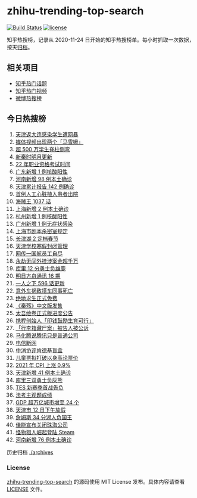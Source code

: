 # zhihu-trending-top-search

[![Build Status](https://github.com/justjavac/zhihu-trending-top-search/workflows/ci/badge.svg?branch=main)](https://github.com/justjavac/zhihu-trending-top-search/actions)
[![license](https://img.shields.io/github/license/justjavac/zhihu-trending-top-search)](https://github.com/justjavac/zhihu-trending-top-search/blob/main/LICENSE)

知乎热搜榜，记录从 2020-11-24 日开始的知乎热搜榜单。每小时抓取一次数据，按天[归档](./archives)。

## 相关项目

- [知乎热门话题](https://github.com/justjavac/zhihu-trending-hot-questions)
- [知乎热门视频](https://github.com/justjavac/zhihu-trending-hot-video)
- [微博热搜榜](https://github.com/justjavac/weibo-trending-hot-search)

## 今日热搜榜

<!-- BEGIN -->
<!-- 最后更新时间 Fri Jan 14 2022 20:15:37 GMT+0800 (China Standard Time) -->

1. [天津返大连感染学生遭网暴](https://www.zhihu.com/search?q=感染学生被网暴)
1. [媒体视频出现两个「马雪娥」](https://www.zhihu.com/search?q=马雪娥)
1. [超 500 万学生脊柱侧弯](https://www.zhihu.com/search?q=脊柱侧弯)
1. [新秦时明月更新](https://www.zhihu.com/search?q=新秦时明月)
1. [22 年职业资格考试时间](https://www.zhihu.com/search?q=职业资格考试时间)
1. [广东新增 1 例核酸阳性](https://www.zhihu.com/search?q=广东疫情)
1. [河南新增 98 例本土确诊](https://www.zhihu.com/search?q=河南疫情)
1. [天津累计报告 142 例确诊](https://www.zhihu.com/search?q=天津疫情)
1. [首例人工心脏植入患者出院](https://www.zhihu.com/search?q=人工心脏)
1. [海贼王 1037 话](https://www.zhihu.com/search?q=海贼王)
1. [上海新增 2 例本土确诊](https://www.zhihu.com/search?q=上海疫情)
1. [杭州新增 1 例核酸阳性](https://www.zhihu.com/search?q=杭州疫情)
1. [广州新增 1 例无症状感染](https://www.zhihu.com/search?q=广州疫情)
1. [上海市剧本杀密室规定](https://www.zhihu.com/search?q=剧本杀)
1. [长津湖 2 定档春节](https://www.zhihu.com/search?q=水门桥)
1. [天津学校寒假封闭管理](https://www.zhihu.com/search?q=天津寒假)
1. [网传一国航员工自尽](https://www.zhihu.com/search?q=国航员工自尽)
1. [永劫无间外挂涉案金超千万](https://www.zhihu.com/search?q=永劫无间)
1. [库里 12 分勇士负雄鹿](https://www.zhihu.com/search?q=勇士)
1. [明日方舟通讯 16 期](https://www.zhihu.com/search?q=明日方舟)
1. [一人之下 596 话更新](https://www.zhihu.com/search?q=一人之下)
1. [意外车祸致搭车同事死亡](https://www.zhihu.com/search?q=搭车死亡)
1. [绝地求生正式免费](https://www.zhihu.com/search?q=绝地求生)
1. [《秦殇》中文版发售](https://www.zhihu.com/search?q=秦殇)
1. [太吾绘卷正式版进度公告](https://www.zhihu.com/search?q=太吾绘卷)
1. [携程创始人「印钱鼓励生育可行」](https://www.zhihu.com/search?q=携程创始人)
1. [「行李箱藏尸案」被告人被公诉](https://www.zhihu.com/search?q=行李箱藏尸案)
1. [马化腾说腾讯只是普通公司](https://www.zhihu.com/search?q=马化腾)
1. [电信断网](https://www.zhihu.com/search?q=电信断网)
1. [中消协评肯德基盲盒](https://www.zhihu.com/search?q=肯德基盲盒)
1. [儿童票拟打破以身高论票价](https://www.zhihu.com/search?q=儿童票)
1. [2021 年 CPI 上涨 0.9%](https://www.zhihu.com/search?q=2021cpi)
1. [天津新增 41 例本土确诊](https://www.zhihu.com/search?q=天津疫情)
1. [库里三双勇士负灰熊](https://www.zhihu.com/search?q=勇士)
1. [TES 新赛季首战告负](https://www.zhihu.com/search?q=tes)
1. [法考主观题成绩](https://www.zhihu.com/search?q=法考主观题)
1. [GDP 超万亿城市增至 24 个](https://www.zhihu.com/search?q=GDP超万亿城市)
1. [天津市 12 日下午放假](https://www.zhihu.com/search?q=天津放假)
1. [詹姆斯 34 分湖人负国王](https://www.zhihu.com/search?q=湖人)
1. [佳能宣布关闭珠海公司](https://www.zhihu.com/search?q=佳能)
1. [怪物猎人崛起登陆 Steam](https://www.zhihu.com/search?q=怪物猎人崛起)
1. [河南新增 76 例本土确诊](https://www.zhihu.com/search?q=河南疫情)

<!-- END -->

历史归档 [./archives](./archives)

### License

[zhihu-trending-top-search](https://github.com/justjavac/zhihu-trending-top-search)
的源码使用 MIT License 发布。具体内容请查看 [LICENSE](./LICENSE) 文件。
